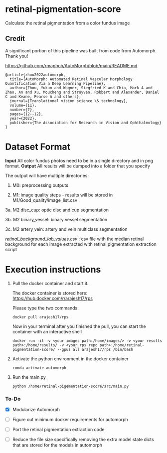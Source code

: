 # retinal-pigmentation-score
Calculate the retinal pigmentation from a color fundus image

## Credit
A significant portion of this pipeline was built from code from Automorph. Thank you!

https://github.com/rmaphoh/AutoMorph/blob/main/README.md

```
@article{zhou2022automorph,
  title={AutoMorph: Automated Retinal Vascular Morphology Quantification Via a Deep Learning Pipeline},
  author={Zhou, Yukun and Wagner, Siegfried K and Chia, Mark A and Zhao, An and Xu, Moucheng and Struyven, Robbert and Alexander, Daniel C and Keane, Pearse A and others},
  journal={Translational vision science \& technology},
  volume={11},
  number={7},
  pages={12--12},
  year={2022},
  publisher={The Association for Research in Vision and Ophthalmology}
}
```

# Dataset Format

**Input**
  All color fundus photos need to be in a single directory and in png format.
**Output**
  All results will be dumped into a folder that you specify

The output will have multiple directories:

  1. M0: preprocessing outputs
  
  2. M1: image quality steps - results will be stored in M1/Good_quality/image_list.csv
  
  3a. M2 disc_cup: optic disc and cup segmentation
  
  3b. M2 binary_vessel: binary vessel segmentation
  
  3c. M2 artery_vein: artery and vein multiclass segmentation
  
  *retinal_background_lab_values.csv* : csv file with the median retinal background for each image extracted with retinal pigmentation extraction script
  

# Execution instructions

1. Pull the docker container and start it.

    The docker container is stored here: https://hub.docker.com/r/arajesh17/rps

    Please type the two commands:
    
      `docker pull arajesh17/rps`
    
    Now in your terminal after you finished the pull, you can start the container with an interactive shell
    
      `docker run -it -v <your images path:/home/images/> -v <your results path>:/home/results/ -v <your rps repo path>:/home/retinal-pigmentation-score/ --gpus all arajesh17/rps /bin/bash`

2. Activate the python environment in the docker container

    `conda activate automorph`

3. Run the main.py

    `python /home/retinal-pigementation-score/src/main.py`


### To-Do
- [X] Modularize Automorph
- [ ] Figure out minimum docker requirements for automorph
- [ ] Port the retinal pigmentation extraction code
- [ ] Reduce the file size specifically removing the extra model state dicts that are stored for the models in automorph

